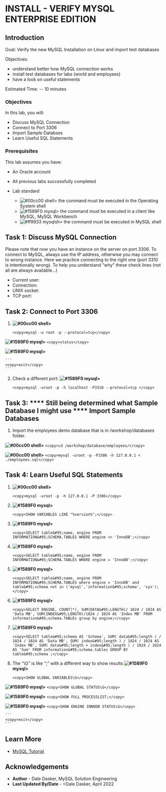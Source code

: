 # INSTALL - VERIFY MYSQL ENTERPRISE EDITION  

## Introduction

Goal:
    Verify the new MySQL Installation on Linux and import test databases

Objectives: 
- understand better how MySQL connection works
- install test databases for labs (world and employees)
- have a look on useful statements


Estimated Time: -- 10 minutes

### Objectives

In this lab, you will:
* Discuss MySQL Connection 
* Connect to Port 3306
* Import Sample Databses
* Learn Useful SQL Statements

### Prerequisites

This lab assumes you have:
* An Oracle account
* All previous labs successfully completed

* Lab standard  
    - ![#00cc00](https://via.placeholder.com/15/00cc00/000000?text=+) shell> the command must be executed in the Operating System shell
    - ![#1589F0](https://via.placeholder.com/15/1589F0/000000?text=+) mysql> the command must be executed in a client like MySQL, MySQL Workbench
    - ![#ff9933](https://via.placeholder.com/15/ff9933/000000?text=+) mysqlsh> the command must be executed in MySQL shell
    
## Task 1: Discuss MySQL Connection 

Please note that now you have an instance on the server on port 3306. To connect to MySQL, always use the IP address, otherwise you may connect to wrong instance. Here we practice connecting to the right one (port 3310 is intentionally wrong). To help you understand “why” these check lines (not all are always available…)

- Current user:
- Connection:
- UNIX socket:
- TCP port:

## Task 2: 	Connect to Port 3306 

1.  **![#00cc00](https://via.placeholder.com/15/00cc00/000000?text=+) shell>**
    ```
    <copy>mysql -u root -p --protocol=tcp</copy>
    ```

 **![#1589F0](https://via.placeholder.com/15/1589F0/000000?text=+) mysql>** 
    ```
    <copy>status</copy>
    ```

 **![#1589F0](https://via.placeholder.com/15/1589F0/000000?text=+) mysql>**  

    ```
    <copy>exit</copy>
    ```
	
2. Check a different port:
 **![#1589F0](https://via.placeholder.com/15/1589F0/000000?text=+) mysql>**

    ```
    <copy>mysql -uroot -p -h localhost -P3310 --protocol=tcp </copy>
    ```


## Task 3: **** Still being determined what Sample Database I might use **** Import Sample Databases

1.	Import the employees demo database that is in /workshop/databases folder.

  **![#00cc00](https://via.placeholder.com/15/00cc00/000000?text=+) shell>** 
    ```
    <copy>cd /workshop/database/employees/</copy>
    ```

  **![#00cc00](https://via.placeholder.com/15/00cc00/000000?text=+) shell>** 
    ```
    <copy>mysql -uroot -p -P3306 -h 127.0.0.1 < ./employees.sql</copy>
    ```

## Task 4: Learn Useful SQL Statements

1. **![#00cc00](https://via.placeholder.com/15/00cc00/000000?text=+) shell>**
    ```
    <copy>mysql -uroot -p -h 127.0.0.1 -P 3306</copy>
    ```

2. **![#1589F0](https://via.placeholder.com/15/1589F0/000000?text=+) mysql>** 
    ```
    <copy>SHOW VARIABLES LIKE "%version%";</copy>
    ```

3. **![#1589F0](https://via.placeholder.com/15/1589F0/000000?text=+) mysql>** 
    ```
    <copy>SELECT table&#95;name, engine FROM INFORMATION&#95;SCHEMA.TABLES WHERE engine <> 'InnoDB';</copy>
    ```

4. **![#1589F0](https://via.placeholder.com/15/1589F0/000000?text=+) mysql>** 
    ```
    <copy>SELECT table&#95;name, engine FROM INFORMATION&#95;SCHEMA.TABLES WHERE engine = 'InnoDB';</copy>
    ```

5. **![#1589F0](https://via.placeholder.com/15/1589F0/000000?text=+) mysql>** 
    ```
    <copy>SELECT table&#95;name, engine FROM INFORMATION&#95;SCHEMA.TABLES where engine = 'InnoDB' and table&#95;schema not in ('mysql','information&#95;schema', 'sys');</copy>
    ```

6. **![#1589F0](https://via.placeholder.com/15/1589F0/000000?text=+) mysql>**
    ```
    <copy>SELECT ENGINE, COUNT(*), SUM(DATA&#95;LENGTH)/ 1024 / 1024 AS 'Data MB', SUM(INDEX&#95;LENGTH)/1024 / 1024 AS 'Index MB' FROM information&#95;schema.TABLEs group by engine;</copy>
    ```

7. **![#1589F0](https://via.placeholder.com/15/1589F0/000000?text=+) mysql>**
    ```
    <copy>SELECT table&#95;schema AS 'Schema', SUM( data&#95;length ) / 1024 / 1024 AS 'Data MB', SUM( index&#95;length ) / 1024 / 1024 AS 'Index MB', SUM( data&#95;length + index&#95;length ) / 1024 / 1024 AS 'Sum' FROM information&#95;schema.tables GROUP BY table&#95;schema ;</copy>
    ```

8. The “\G” is like “;” with a different way to show results 
  **![#1589F0](https://via.placeholder.com/15/1589F0/000000?text=+) mysql>** 
    ```
    <copy>SHOW GLOBAL VARIABLES\G</copy>
    ```

  **![#1589F0](https://via.placeholder.com/15/1589F0/000000?text=+) mysql>**
    ```
    <copy>SHOW GLOBAL STATUS\G</copy>
    ```

  **![#1589F0](https://via.placeholder.com/15/1589F0/000000?text=+) mysql>**
    ```
    <copy>SHOW FULL PROCESSLIST;</copy>
    ```

  **![#1589F0](https://via.placeholder.com/15/1589F0/000000?text=+) mysql>**
    ```
    <copy>SHOW ENGINE INNODB STATUS\G</copy>
    ```

    ```
    <copy>exit</copy>
    ```

## Learn More

* [MySQL Tutorial](https://dev.mysql.com/doc/refman/8.0/en/tutorial.html)

## Acknowledgements
* **Author** - Dale Dasker, MySQL Solution Engineering
* **Last Updated By/Date** - <Dale Dasker, April 2022
